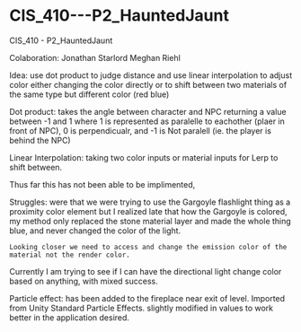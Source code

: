 # CIS_410---P2_HauntedJaunt
CIS_410 - P2_HauntedJaunt

Colaboration:
Jonathan Starlord
Meghan Riehl


Idea: 
    use dot product to judge distance and use linear interpolation to adjust color either changing the color directly or to shift between two materials of the same type but different color (red blue)

Dot product: 
    takes the angle between character and NPC returning a value between -1 and 1 
    where 1 is represented as paralelle to eachother (plaer in front of NPC), 0 is perpendicualr, and -1 is Not paralell (ie. the player is behind the NPC)

Linear Interpolation: 
    taking two color inputs or material inputs for Lerp to shift between.


Thus far this has not been able to be implimented, 

Struggles:
    were that we were trying to use the Gargoyle flashlight thing as a proximity color element but I realized late that how the Gargoyle is colored, my method only replaced the stone material layer and made the whole thing blue, and never changed the color of the light.

    Looking closer we need to access and change the emission color of the material not the render color.

Currently I am trying to see if I can have the directional light change color based on anything, with mixed success. 

Particle effect: 
    has been added to the fireplace near exit of level. Imported from Unity Standard Particle Effects. slightly modified in values to work better in the application desired.